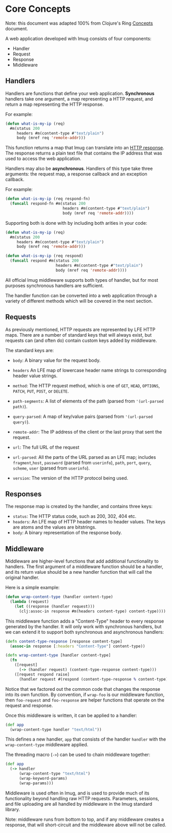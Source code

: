# Core Concepts

Note: this document was adapted 100% from Clojure's Ring [Concepts](https://github.com/ring-clojure/ring/wiki/Concepts) document.

A web application developed with lmug consists of four components:

* Handler
* Request
* Response
* Middleware

## Handlers

Handlers are functions that define your web application. **Synchronous** handlers take one argument, a map representing a HTTP request, and return a map representing the HTTP response.

For example:

```lisp
(defun what-is-my-ip (req)
  #m(status 200
     headers #m(content-type #"text/plain")
     body (mref req 'remote-addr)))
```

This function returns a map that lmug can translate into an [HTTP response](https://github.com/lfe-http/http). The response returns a plain text file that contains the IP address that was used to access the web application.

Handlers may also be **asynchronous**. Handlers of this type take three arguments: the request map, a response callback and an exception callback.

For example:

```lisp
(defun what-is-my-ip (req respond-fn)
  (funcall respond-fn #m(status 200
                         headers #m(content-type #"text/plain")
                         body (mref req 'remote-addr))))
```

Supporting both is done with by including both arities in your code:

```lisp
(defun what-is-my-ip (req)
  #m(status 200
     headers #m(content-type #"text/plain")
     body (mref req 'remote-addr)))

(defun what-is-my-ip (req respond)
  (funcall respond #m(status 200
                      headers #m(content-type #"text/plain")
                      body (mref req 'remote-addr))))

```

All official lmug middleware supports both types of handler, but for most purposes synchronous handlers are sufficient.

The handler function can be converted into a web application through a variety of different methods which will be covered in the next section.

## Requests

As previously mentioned, HTTP requests are represented by LFE HTTP maps. There are a number of standard keys that will always exist, but requests can (and often do) contain custom keys added by middleware.

The standard keys are:

* `body`: A binary value for the request body.
* `headers` An LFE map of lowercase header name strings to corresponding header value strings.

* `method`: The HTTP request method, which is one of `GET`, `HEAD`, `OPTIONS`, `PATCH`, `PUT`, `POST`, or `DELETE`.
* `path-segments`: A list of elements of the path (parsed from `'(url-parsed path)`).
* `query-parsed`: A map of key/value pairs (parsed from `'(url-parsed query)`).
* `remote-addr`: The IP address of the client or the last proxy that sent the request.
* `url`: The full URL of the request
* `url-parsed`: All the parts of the URL parsed as an LFE map; includes `fragment`,`host`, `password` (parsed from `userinfo`), `path`, `port`, `query`, `scheme`, `user` (parsed from `userinfo`).
* `version`: The version of the HTTP protocol being used.

## Responses

The response map is created by the handler, and contains three keys:

* `status`: The HTTP status code, such as 200, 302, 404 etc.
* `headers`: An LFE map of HTTP header names to header values. The keys are atoms and the values are bitstrings.
* `body`: A binary representation of the response body.

## Middleware

Middleware are higher-level functions that add additional functionality to handlers. The first argument of a middleware function should be a handler, and its return value should be a new handler function that will call the original handler.

Here is a simple example:

```lisp
(defun wrap-content-type (handler content-type)
  (lambda (request)
    (let ((response (handler request)))
      (clj:assoc-in response #m(headers content-type) content-type))))
```

This middleware function adds a "Content-Type" header to every response generated by the handler. It will only work with synchronous handlers, but we can extend it to support both synchronous and asynchronous handlers:

```clojure
(defn content-type-response [response content-type]
  (assoc-in response [:headers "Content-Type"] content-type))

(defn wrap-content-type [handler content-type]
  (fn
    ([request]
      (-> (handler request) (content-type-response content-type)))
    ([request respond raise]
      (handler request #(respond (content-type-response % content-type)) raise))))
```

Notice that we factored out the common code that changes the response into its own function. By convention, if `wrap-foo` is our middleware function, then `foo-request` and `foo-response` are helper functions that operate on the request and response.

Once this middleware is written, it can be applied to a handler:

```clojure
(def app
  (wrap-content-type handler "text/html"))
```

This defines a new handler, `app` that consists of the handler `handler` with the `wrap-content-type` middleware applied.

The threading macro (`->`) can be used to chain middleware together:

```clojure
(def app
  (-> handler
      (wrap-content-type "text/html")
      (wrap-keyword-params)
      (wrap-params)))
```

Middleware is used often in lmug, and is used to provide much of its functionality beyond handling raw HTTP requests. Parameters, sessions, and file uploading are all handled by middleware in the lmug standard library.

Note: middleware runs from bottom to top, and if any middleware creates a response, that will short-circuit and the middleware above will not be called.
